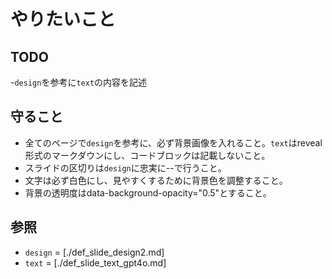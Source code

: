 # やりたいこと

## TODO

-`design`を参考に`text`の内容を記述

## 守ること

- 全てのページで`design`を参考に、必ず背景画像を入れること。`text`はreveal形式のマークダウンにし、コードブロックは記載しないこと。
- スライドの区切りは`design`に忠実に--で行うこと。
- 文字は必ず白色にし、見やすくするために背景色を調整すること。
- 背景の透明度はdata-background-opacity="0.5"とすること。

## 参照
- `design` = [./def_slide_design2.md]
- `text` = [./def_slide_text_gpt4o.md]
<!-- - `text` = [./def_slide_text_gpt4o.md] -->
